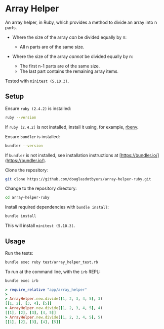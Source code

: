 # Array Helper

An array helper, in Ruby, which provides a method to divide an array into n parts.


 - Where the size of the array _can_ be divided equally by n:
    - All n parts are of the same size.


 - Where the size of the array _cannot_ be divided equally by n:
    - The first n-1 parts are of the same size.
    - The last part contains the remaining array items.


Tested with `minitest (5.10.3)`.

## Setup

Ensure `ruby (2.4.2)` is installed:

```bash
ruby --version
```

If `ruby (2.4.2)` is not installed, install it using, for example, [rbenv](https://github.com/rbenv/rbenv).

Ensure `bundler` is installed:

```bash
bundler --version
```

If `bundler` is not installed, see installation instructions at [https://bundler.io/](https://bundler.io/).

Clone the repository:

```bash
git clone https://github.com/douglasdotbyers/array-helper-ruby.git
```

Change to the repository directory:

```bash
cd array-helper-ruby
```

Install required dependencies with `bundle install`:

```bash
bundle install
```

This will install `minitest (5.10.3)`.

## Usage

Run the tests:

```bash
bundle exec ruby test/array_helper_test.rb
```

To run at the command line, with the `irb` REPL:

```bash
bundle exec irb
```

```ruby
> require_relative "app/array_helper"
>
> ArrayHelper.new.divide([1, 2, 3, 4, 5], 3)
[[1, 2], [3, 4], [5]]
> ArrayHelper.new.divide([1, 2, 3, 4, 5], 4)
[[1], [2], [3], [4, 5]]
> ArrayHelper.new.divide([1, 2, 3, 4, 5], 5)
[[1], [2], [3], [4], [5]]
```
